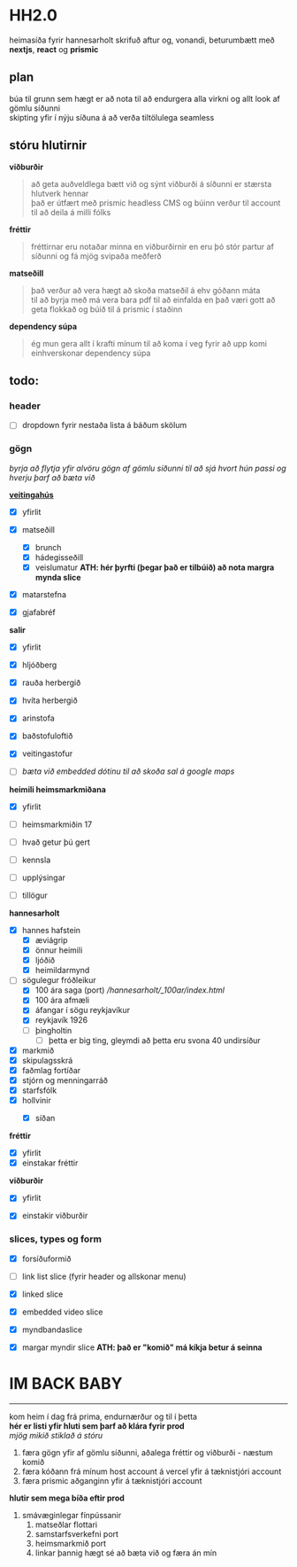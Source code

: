 # HH2.0

heimasíða fyrir hannesarholt skrifuð aftur og, vonandi, beturumbætt með **nextjs**, **react** og **prismic**

## plan

búa til grunn sem hægt er að nota til að endurgera alla virkni og allt look af gömlu síðunni  
skipting yfir í nýju síðuna á að verða tiltölulega seamless

## stóru hlutirnir

**viðburðir**
> að geta auðveldlega bætt við og sýnt viðburði á síðunni er stærsta hlutverk hennar  
> það er útfært með prismic headless CMS og búinn verður til account til að deila á milli fólks

**fréttir**
> fréttirnar eru notaðar minna en viðburðirnir en eru þó stór partur af síðunni og fá mjög svipaða meðferð

**matseðill**
> það verður að vera hægt að skoða matseðil á ehv góðann máta  
> til að byrja með má vera bara pdf til að einfalda en það væri gott að geta flokkað og búið til á prismic í staðinn

**dependency súpa**
> ég mun gera allt í krafti mínum til að koma í veg fyrir að upp komi einhverskonar dependency súpa

## todo:
### header
- [ ] dropdown fyrir nestaða lista á báðum skölum

### gögn
*byrja að flytja yfir alvöru gögn af gömlu síðunni til að sjá hvort hún passi og hverju þarf að bæta við*

[**veitingahús**](pages/veitingahus)
- [x] yfirlit 
- [x] matseðill
  - [x] brunch
  - [x] hádegisseðill
  - [x] veislumatur **ATH: hér þyrfti (þegar það er tilbúið) að nota margra mynda slice**
- [x] matarstefna
- [x] gjafabréf


**salir** 
- [x] yfirlit
- [x] hljóðberg
- [x] rauða herbergið
- [x] hvíta herbergið
- [x] arinstofa
- [x] baðstofuloftið
- [x] veitingastofur
- [ ] *bæta við embedded dótinu til að skoða sal á google maps*


**heimili heimsmarkmiðana** 
- [x] yfirlit
- [ ] heimsmarkmiðin 17
- [ ] hvað getur þú gert 
- [ ] kennsla
- [ ] upplýsingar
- [ ] tillögur


**hannesarholt** 
- [x] hannes hafstein
  - [x] æviágrip
  - [x] önnur heimili
  - [x] ljóðið
  - [x] heimildarmynd
- [ ] sögulegur fróðleikur
  - [x] 100 ára saga (port) */hannesarholt/_100ar/index.html*
  - [x] 100 ára afmæli
  - [x] áfangar í sögu reykjavíkur
  - [x] reykjavík 1926
  - [ ] þingholtin
    - [ ] þetta er big ting, gleymdi að þetta eru svona 40 undirsíður
- [x] markmið
- [x] skipulagsskrá
- [x] faðmlag fortíðar
- [x] stjórn og menningarráð
- [x] starfsfólk
- [x] hollvinir
  - [x] síðan


**fréttir** 
- [x] yfirlit
- [x] einstakar fréttir 

**viðburðir** 
- [x] yfirlit
- [x] einstakir viðburðir


### slices, types og form
- [x] forsíðuformið
- [ ] link list slice (fyrir header og allskonar menu)
- [x] linked slice 
- [x] embedded video slice
- [x] myndbandaslice
- [x] margar myndir slice **ATH: það er "komið" má kíkja betur á seinna**


# IM BACK BABY
---

kom heim í dag frá prima, endurnærður og til í þetta   
**hér er listi yfir hluti sem þarf að klára fyrir prod**  
*mjög mikið stiklað á stóru*
1. færa gögn yfir af gömlu síðunni, aðalega fréttir og viðburði - næstum komið
2. færa kóðann frá mínum host account á vercel yfir á tæknistjóri account
3. færa prismic aðganginn yfir á tæknistjóri account

**hlutir sem mega bíða eftir prod**
1. smávæginlegar fínpússanir
   1. matseðlar flottari
   2. samstarfsverkefni port
   3. heimsmarkmið port
   4. linkar þannig hægt sé að bæta við og færa án mín 